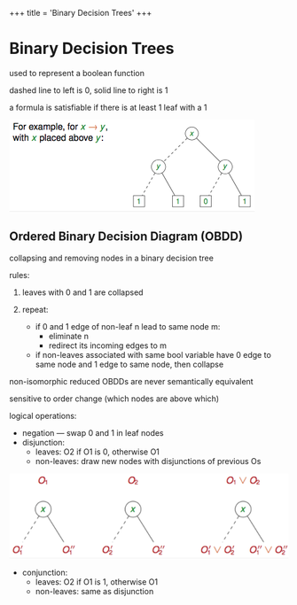 +++
title = 'Binary Decision Trees'
+++
# Binary Decision Trees
used to represent a boolean function

dashed line to left is 0, solid line to right is 1

a formula is satisfiable if there is at least 1 leaf with a 1

![screenshot.png](87789b5b531287daa9334829aa833355.png)

## Ordered Binary Decision Diagram (OBDD)
collapsing and removing nodes in a binary decision tree

rules:
1. leaves with 0 and 1 are collapsed
2. repeat:

    - if 0 and 1 edge of non-leaf n lead to same node m:
        - eliminate n
        - redirect its incoming edges to m
    - if non-leaves associated with same bool variable have 0 edge to same node and 1 edge to same node, then collapse

non-isomorphic reduced OBDDs are never semantically equivalent

sensitive to order change (which nodes are above which)

logical operations:

- negation — swap 0 and 1 in leaf nodes
- disjunction:
    - leaves: O2 if O1 is 0, otherwise O1
    - non-leaves: draw new nodes with disjunctions of previous Os

![screenshot.png](e75abc67fcda676fa88b094faefe3d3d.png)

- conjunction:
    - leaves: O2 if O1 is 1, otherwise O1
    - non-leaves: same as disjunction
